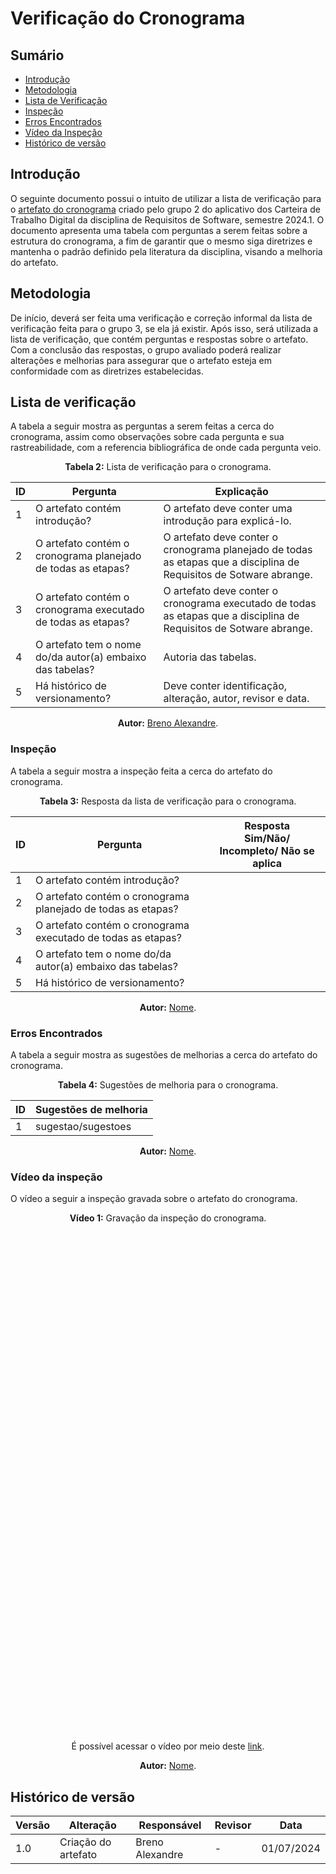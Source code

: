 # Verificação do Cronograma


## Sumário
* [Introdução](#Introdução)
* [Metodologia](#Metodologia)
* [Lista de Verificação](#Lista-de-Verificação)
* [Inspeção](#Inspeção)
* [Erros Encontrados](#Erros-Encontrados)
* [Vídeo da Inspeção](#Vídeo-da-Inspeção)
* [Histórico de versão](#Histórico-de-versão)


## Introdução

O seguinte documento possui o intuito de utilizar a lista de verificação para o [artefato do cronograma](https://requisitos-de-software.github.io/2024.1-CarteiradeTrabalhoDigital/#/planejamento/Cronograma) criado pelo grupo 2 do aplicativo dos Carteira de Trabalho Digital da disciplina de Requisitos de Software, semestre 2024.1. O documento apresenta uma tabela com perguntas a serem feitas sobre a estrutura do cronograma, a fim de garantir que o mesmo siga diretrizes e mantenha o padrão definido pela literatura da disciplina, visando a melhoria do artefato.


## Metodologia

De início, deverá ser feita uma verificação e correção informal da lista de verificação feita para o grupo 3, se ela já existir. Após isso, será utilizada a lista de verificação, que contém perguntas e respostas sobre o artefato. Com a conclusão das respostas, o grupo avaliado poderá realizar alterações e melhorias para assegurar que o artefato esteja em conformidade com as diretrizes estabelecidas.


## Lista de verificação

A tabela a seguir mostra as perguntas a serem feitas a cerca do cronograma, assim como observações sobre cada pergunta e sua rastreabilidade, com a referencia bibliográfica de onde cada pergunta veio.

<center>

<b>Tabela 2:</b> Lista de verificação para o cronograma.

| ID  | Pergunta                                                     | Explicação                                                                                                          |
| --- | ------------------------------------------------------------ | ------------------------------------------------------------------------------------------------------------------- |
| 1   | O artefato contém introdução?                                | O artefato deve conter uma introdução para explicá-lo.                                                              |
| 2   | O artefato contém o cronograma planejado de todas as etapas? | O artefato deve conter o cronograma planejado de todas as etapas que a disciplina de Requisitos de Sotware abrange. |
| 3   | O artefato contém o cronograma executado de todas as etapas? | O artefato deve conter o cronograma executado de todas as etapas que a disciplina de Requisitos de Sotware abrange. |
| 4   | O artefato tem o nome do/da autor(a) embaixo das tabelas?    | Autoria das tabelas.                                                                                                |
| 5   | Há histórico de versionamento?                               | Deve conter identificação, alteração, autor, revisor e data.                                                        |


<b>Autor:</b> <a href="https://github.com/brenoalexandre0">Breno Alexandre</a>.

</center>


### Inspeção

A tabela a seguir mostra a inspeção feita a cerca do artefato do cronograma.

<center>

<b>Tabela 3:</b> Resposta da lista de verificação para o cronograma.

| ID |  Pergunta                                                    | Resposta <br> Sim/Não/ Incompleto/ Não se aplica |
| -- | ------------------------------------------------------------ | ------------------------------------------------- |
| 1  | O artefato contém introdução?                                | |
| 2  | O artefato contém o cronograma planejado de todas as etapas? | |
| 3  | O artefato contém o cronograma executado de todas as etapas? | |
| 4  | O artefato tem o nome do/da autor(a) embaixo das tabelas?    | |
| 5  | Há histórico de versionamento?                               | |

<b>Autor:</b> <a href="https://github.com/nome">Nome</a>.

</center>


### Erros Encontrados

A tabela a seguir mostra as sugestões de melhorias a cerca do artefato do cronograma.

<center>

<b>Tabela 4:</b> Sugestões de melhoria para o cronograma.

| ID |  Sugestões de melhoria | 
| -- | ---------------------- |
| 1  | sugestao/sugestoes     |

<b>Autor:</b> <a href="https://github.com/nome">Nome</a>.

</center>


### Vídeo da inspeção

O vídeo a seguir a inspeção gravada sobre o artefato do cronograma.

<center>

<b>Vídeo 1:</b> Gravação da inspeção do cronograma.

<iframe width="400" height="800" src="" title="Inspeção do cronograma" frameborder="0" allow="accelerometer; autoplay; clipboard-write; encrypted-media; gyroscope; picture-in-picture; web-share" referrerpolicy="strict-origin-when-cross-origin" allowfullscreen></iframe>

É possível acessar o vídeo por meio deste [link]().

<b>Autor:</b> <a href="https://github.com/nome">Nome</a>.

</center>

## Histórico de versão

| Versão | Alteração                           | Responsável     | Revisor         | Data       |
| ------ | ----------------------------------- | --------------- | --------------- | ---------- |
| 1.0    | Criação do artefato                 | Breno Alexandre | -               | 01/07/2024 |
